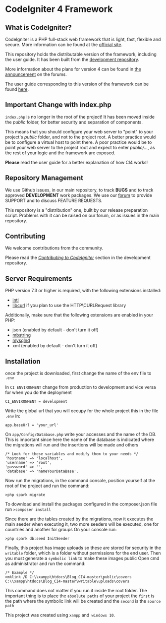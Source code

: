# CodeIgniter 4 Framework

## What is CodeIgniter?

CodeIgniter is a PHP full-stack web framework that is light, fast, flexible and secure.
More information can be found at the [official site](http://codeigniter.com).

This repository holds the distributable version of the framework,
including the user guide. It has been built from the
[development repository](https://github.com/codeigniter4/CodeIgniter4).

More information about the plans for version 4 can be found in [the announcement](http://forum.codeigniter.com/thread-62615.html) on the forums.

The user guide corresponding to this version of the framework can be found
[here](https://codeigniter4.github.io/userguide/).


## Important Change with index.php

`index.php` is no longer in the root of the project! It has been moved inside the *public* folder,
for better security and separation of components.

This means that you should configure your web server to "point" to your project's *public* folder, and
not to the project root. A better practice would be to configure a virtual host to point there. A poor practice would be to point your web server to the project root and expect to enter *public/...*, as the rest of your logic and the
framework are exposed.

**Please** read the user guide for a better explanation of how CI4 works!

## Repository Management

We use Github issues, in our main repository, to track **BUGS** and to track approved **DEVELOPMENT** work packages.
We use our [forum](http://forum.codeigniter.com) to provide SUPPORT and to discuss
FEATURE REQUESTS.

This repository is a "distribution" one, built by our release preparation script.
Problems with it can be raised on our forum, or as issues in the main repository.

## Contributing

We welcome contributions from the community.

Please read the [*Contributing to CodeIgniter*](https://github.com/codeigniter4/CodeIgniter4/blob/develop/CONTRIBUTING.md) section in the development repository.

## Server Requirements

PHP version 7.3 or higher is required, with the following extensions installed:

- [intl](http://php.net/manual/en/intl.requirements.php)
- [libcurl](http://php.net/manual/en/curl.requirements.php) if you plan to use the HTTP\CURLRequest library

Additionally, make sure that the following extensions are enabled in your PHP:

- json (enabled by default - don't turn it off)
- [mbstring](http://php.net/manual/en/mbstring.installation.php)
- [mysqlnd](http://php.net/manual/en/mysqlnd.install.php)
- xml (enabled by default - don't turn it off)

## Installation

once the project is downloaded, first change the name of the env file to `.env`

In `CI ENVIRONMENT` change from production to development and vice versa for when you do the deployment
```
CI_ENVIRONMENT = development
```
Write the global url that you will occupy for the whole project this in the file `.env` in:
```
app.baseUrl = 'your_url'
```
On `app/Config/Database.php` write your accesses and the name of the DB. This is important since here the name of the database is indicated where the migrations will run and the insertions will be made and others
```
/* Look for these variables and modify them to your needs */
'hostname' => 'localhost',
'username' => 'root',
'password' => '',
'database' => 'nameYourDataBase',
```
Now run the migrations, in the command console, position yourself at the root of the project and run the command:
```
>php spark migrate
```
To download and install the packages configured in the composer.json file run `>composer install`

Since there are the tables created by the migrations, now it executes the main seeder when executing it, two more seeders will be executed, one for countries and another for groups
On your console run:
```
>php spark db:seed InitSeeder
```
Finally, this project has image uploads so these are stored for security in the `writable` folder, which is a folder without permissions for the end user. Then you must generate a `symbolic link` to make these images public
Open cmd as administrator and run the command:
```
/* Example */
>mklink /D C:\\xampp\htdocs\Blog_CI4-master\public\covers C:\\xampp\htdocs\Blog_CI4-master\writable\uploads\covers
```
This command does not matter if you run it inside the root folder. The important thing is to place the `absolute paths` of your project the `first` is the path where the symbolic link will be created and the `second` is the `source path`

This project was created using `xampp` and` windows 10`.
